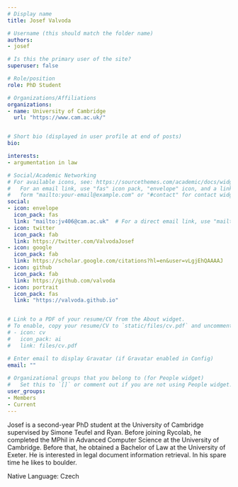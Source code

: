 ```yaml
---
# Display name
title: Josef Valvoda

# Username (this should match the folder name)
authors:
- josef

# Is this the primary user of the site?
superuser: false

# Role/position
role: PhD Student

# Organizations/Affiliations
organizations:
- name: University of Cambridge
  url: "https://www.cam.ac.uk/"


# Short bio (displayed in user profile at end of posts)
bio: 

interests:
- argumentation in law

# Social/Academic Networking
# For available icons, see: https://sourcethemes.com/academic/docs/widgets/#icons
#   For an email link, use "fas" icon pack, "envelope" icon, and a link in the
#   form "mailto:your-email@example.com" or "#contact" for contact widget.
social:
- icon: envelope
  icon_pack: fas
  link: "mailto:jv406@cam.ac.uk"  # For a direct email link, use "mailto:test@example.org".
- icon: twitter
  icon_pack: fab
  link: https://twitter.com/ValvodaJosef
- icon: google
  icon_pack: fab
  link: https://scholar.google.com/citations?hl=en&user=vLgjEhQAAAAJ
- icon: github
  icon_pack: fab
  link: https://github.com/valvoda
- icon: portrait
  icon_pack: fas
  link: "https://valvoda.github.io"


# Link to a PDF of your resume/CV from the About widget.
# To enable, copy your resume/CV to `static/files/cv.pdf` and uncomment the lines below.  
# - icon: cv
#   icon_pack: ai
#   link: files/cv.pdf 

# Enter email to display Gravatar (if Gravatar enabled in Config)
email: ""
  
# Organizational groups that you belong to (for People widget)
#   Set this to `[]` or comment out if you are not using People widget.  
user_groups:
- Members
- Current
---
```

Josef is a second-year PhD student at the University of Cambridge supervised by Simone Teufel and Ryan. Before joining Rycolab, he completed the MPhil in Advanced Computer Science at the University of Cambridge. Before that, he obtained a Bachelor of Law at the University of Exeter. He is interested in legal document information retrieval. In his spare time he likes to boulder.

Native Language: Czech
